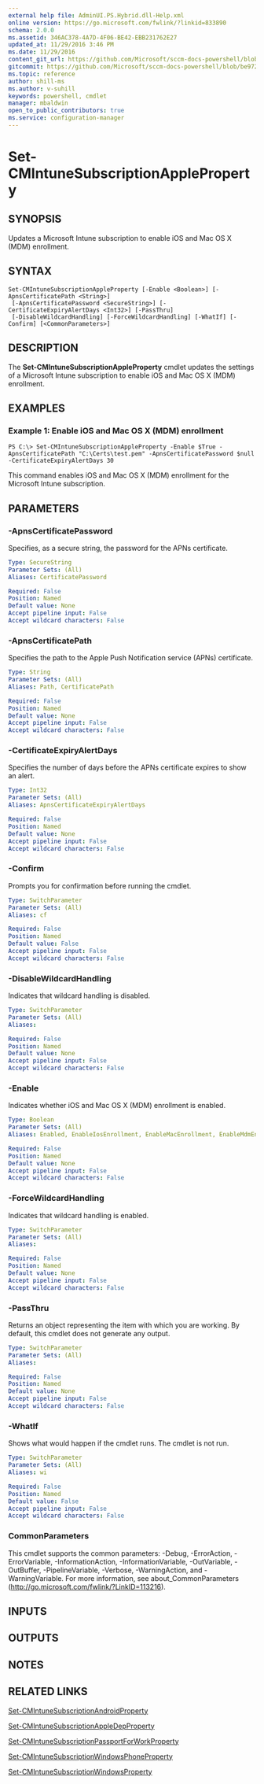 ```yaml
---
external help file: AdminUI.PS.Hybrid.dll-Help.xml
online version: https://go.microsoft.com/fwlink/?linkid=833890
schema: 2.0.0
ms.assetid: 346AC378-4A7D-4F06-BE42-EBB231762E27
updated_at: 11/29/2016 3:46 PM
ms.date: 11/29/2016
content_git_url: https://github.com/Microsoft/sccm-docs-powershell/blob/master/sccm-cmdlets/ConfigurationManager/vlatest/Set-CMIntuneSubscriptionAppleProperty.md
gitcommit: https://github.com/Microsoft/sccm-docs-powershell/blob/be9723fe908914c0e1ed2689b3ffaa3b56f1b53b/sccm-cmdlets/ConfigurationManager/vlatest/Set-CMIntuneSubscriptionAppleProperty.md
ms.topic: reference
author: shill-ms
ms.author: v-suhill
keywords: powershell, cmdlet
manager: mbaldwin
open_to_public_contributors: true
ms.service: configuration-manager
---
```


# Set-CMIntuneSubscriptionAppleProperty

## SYNOPSIS
Updates a Microsoft Intune subscription to enable iOS and Mac OS X (MDM) enrollment.

## SYNTAX

```
Set-CMIntuneSubscriptionAppleProperty [-Enable <Boolean>] [-ApnsCertificatePath <String>]
 [-ApnsCertificatePassword <SecureString>] [-CertificateExpiryAlertDays <Int32>] [-PassThru]
 [-DisableWildcardHandling] [-ForceWildcardHandling] [-WhatIf] [-Confirm] [<CommonParameters>]
```

## DESCRIPTION
The **Set-CMIntuneSubscriptionAppleProperty** cmdlet updates the settings of a Microsoft Intune subscription to enable iOS and Mac OS X (MDM) enrollment.

## EXAMPLES

### Example 1: Enable iOS and Mac OS X (MDM) enrollment
```
PS C:\> Set-CMIntuneSubscriptionAppleProperty -Enable $True -ApnsCertificatePath "C:\Certs\test.pem" -ApnsCertificatePassword $null -CertificateExpiryAlertDays 30
```

This command enables iOS and Mac OS X (MDM) enrollment for the Microsoft Intune subscription.

## PARAMETERS

### -ApnsCertificatePassword
Specifies, as a secure string, the password for the APNs certificate.

```yaml
Type: SecureString
Parameter Sets: (All)
Aliases: CertificatePassword

Required: False
Position: Named
Default value: None
Accept pipeline input: False
Accept wildcard characters: False
```

### -ApnsCertificatePath
Specifies the path to the Apple Push Notification service (APNs) certificate.

```yaml
Type: String
Parameter Sets: (All)
Aliases: Path, CertificatePath

Required: False
Position: Named
Default value: None
Accept pipeline input: False
Accept wildcard characters: False
```

### -CertificateExpiryAlertDays
Specifies the number of days before the APNs certificate expires to show an alert.

```yaml
Type: Int32
Parameter Sets: (All)
Aliases: ApnsCertificateExpiryAlertDays

Required: False
Position: Named
Default value: None
Accept pipeline input: False
Accept wildcard characters: False
```

### -Confirm
Prompts you for confirmation before running the cmdlet.

```yaml
Type: SwitchParameter
Parameter Sets: (All)
Aliases: cf

Required: False
Position: Named
Default value: False
Accept pipeline input: False
Accept wildcard characters: False
```

### -DisableWildcardHandling
Indicates that wildcard handling is disabled.

```yaml
Type: SwitchParameter
Parameter Sets: (All)
Aliases: 

Required: False
Position: Named
Default value: None
Accept pipeline input: False
Accept wildcard characters: False
```

### -Enable
Indicates whether iOS and Mac OS X (MDM) enrollment is enabled.

```yaml
Type: Boolean
Parameter Sets: (All)
Aliases: Enabled, EnableIosEnrollment, EnableMacEnrollment, EnableMdmEnrollment

Required: False
Position: Named
Default value: None
Accept pipeline input: False
Accept wildcard characters: False
```

### -ForceWildcardHandling
Indicates that wildcard handling is enabled.

```yaml
Type: SwitchParameter
Parameter Sets: (All)
Aliases: 

Required: False
Position: Named
Default value: None
Accept pipeline input: False
Accept wildcard characters: False
```

### -PassThru
Returns an object representing the item with which you are working.
By default, this cmdlet does not generate any output.

```yaml
Type: SwitchParameter
Parameter Sets: (All)
Aliases: 

Required: False
Position: Named
Default value: None
Accept pipeline input: False
Accept wildcard characters: False
```

### -WhatIf
Shows what would happen if the cmdlet runs.
The cmdlet is not run.

```yaml
Type: SwitchParameter
Parameter Sets: (All)
Aliases: wi

Required: False
Position: Named
Default value: False
Accept pipeline input: False
Accept wildcard characters: False
```

### CommonParameters
This cmdlet supports the common parameters: -Debug, -ErrorAction, -ErrorVariable, -InformationAction, -InformationVariable, -OutVariable, -OutBuffer, -PipelineVariable, -Verbose, -WarningAction, and -WarningVariable. For more information, see about_CommonParameters (http://go.microsoft.com/fwlink/?LinkID=113216).

## INPUTS

## OUTPUTS

## NOTES

## RELATED LINKS

[Set-CMIntuneSubscriptionAndroidProperty](xref:ConfigurationManager/vlatest/Set-CMIntuneSubscriptionAndroidProperty.md)

[Set-CMIntuneSubscriptionAppleDepProperty](xref:ConfigurationManager/vlatest/Set-CMIntuneSubscriptionAppleDepProperty.md)

[Set-CMIntuneSubscriptionPassportForWorkProperty](xref:ConfigurationManager/vlatest/Set-CMIntuneSubscriptionPassportForWorkProperty.md)

[Set-CMIntuneSubscriptionWindowsPhoneProperty](xref:ConfigurationManager/vlatest/Set-CMIntuneSubscriptionWindowsPhoneProperty.md)

[Set-CMIntuneSubscriptionWindowsProperty](xref:ConfigurationManager/vlatest/Set-CMIntuneSubscriptionWindowsProperty.md)


